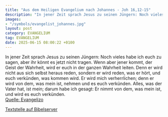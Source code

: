 ```yaml
---
title: "Aus dem Heiligen Evangelium nach Johannes - Joh 16,12-15"
description: "In jener Zeit sprach Jesus zu seinen Jüngern: Noch vieles habe ich euch zu sagen, aber ihr könnt es jetzt nicht tragen. Wenn aber jener kommt, der Geist der Wahrheit, wird er euch in der ganzen Wahrheit leiten. Denn er wird nicht aus sich selbst heraus reden, sondern er wird rede...."
images:
- "/symbols/evangelist_johannes.jpg"
layout: post
category: EVANGELIUM
tag: EVANGELIUM
date: 2025-06-15 08:00:22 +0100
---
```

In jener Zeit sprach Jesus zu seinen Jüngern: Noch vieles habe ich euch zu sagen, aber ihr könnt es jetzt nicht tragen.
Wenn aber jener kommt, der Geist der Wahrheit, wird er euch in der ganzen Wahrheit leiten. Denn er wird nicht aus sich selbst heraus reden, sondern er wird reden, was er hört, und euch verkünden, was kommen wird.<!--more-->
Er wird mich verherrlichen; denn er wird von dem, was mein ist, nehmen und es euch verkünden.
Alles, was der Vater hat, ist mein; darum habe ich gesagt: Er nimmt von dem, was mein ist, und wird es euch verkünden.<br>
[Quelle: Evangelizo](https://evangeliumtagfuertag.org/DE/gospel)

[Textstelle auf Bibelserver](https://www.bibleserver.com/EU/Johannes16,12-15)
